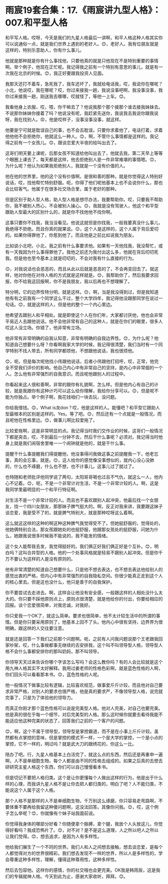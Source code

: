 # 雨宸19套合集：17.《雨宸讲九型人格》：007.和平型人格

和平写人格。哎呀，今天是我们的九星人格最后一讲啊，和平人格这种人格其实你可以说通俗一点，就是我们世界上遇到的老好人。😊，老好人。我有位朋友就是这样的，特别乐意助人，你有什么事儿。

他就是那种就是你有什么事找他，只要他真的就是只他现在不是特别重要的事情啊。举个例子，他现在正忙呢。我记得我之前有一个特别有意思的事儿，就是有一次我在北京的时候。😊，我正好要跟我投资人见面。

我那天还打不着车，急死我了，我车还坏了，我就给电话我，哎，我说你在哪呢？小北，他说哎，我在哪呢？哎，你过来接我一趟，我说没事吧啊，我没事没事，我你过来接我一趟，刚送我去哪哪，哎就怪了，等他一上车。😊。

我看他身上衣服，哎，喂，你干嘛去了？他说我那个那个接那个谁去接我妹妹去。不说那你妹妹你接着了吗？他说没有呢，我赶紧先送你，我说我去我说你跟我说呀，我在找别人。😡，他是哎样子，没事没事没事，就这样。

他要是宁可就是耽误自己的事，也不会去耽误。只要你求着他了，电话打着，求着他他他不会拒绝你，他就这么一种人。😊，啊，不管什么事情都是这样的。我记得之前有一个女孩儿。😊，跟谈恋爱大半夜的给叫出去了。

这哥们明天要上课呢，后那女孩不知道给他叫出去了，他就去我，第二天早上等等个眼圈上课去了，每天都是这样，他去拒绝别人是一件非常难堪的事情嗯。😊，为什么呢？他认为如果我拒绝别人，我就是一个没有价值的人。

他在他的世界里，他的这个没有价值啊，是很和善的那种。就是你觉得这人特别好说话，哎，找他帮忙特别舒服。呃，你得了他们呢他基本上也不会说你什么，那也会比较客气。他属于在很多社交场合里，属于老好的那种。

但是区别于助人型人格，助人型人格是想尽办法，我要帮助你。哎，只要我不帮助你，我不被别人热心，不会被别人操心。😊，我就是没有驾驶人，他这个和平型跟助人型最大的区别什么的，就是你不找他他不找你啊。

这事只要你不找我，我当没看见。他说这就但是你找我，一般我要真没什么事儿，我绝得不拒绝。而且你真的就果说。😊，这个人是这样的，这个人属于背后爱叨的。如果你得罪他了，你惹到他了。而且他是之前比如说我为朋友。

比如说小北吧，小北，我之前有什么事要求他。如果有一天他找我，我没帮忙，或有一天我因为什么事得罪他了。我他之前还为我付出这么多，他就在背后叨叨死我。但是他也至今基本上就是叨叨的，不会对我有什么直接的行为。

😊，对我说话也会恶恶的，而且从此以后就是恶恶的了，不会再变回去了。就这样，他对你他在对待人格的方式就是这样就是。😊，我帮助你了，然后我要求回报，你不给我这回报啊，你不是我朋友，我以后再也不想理解了。

特分明，它的边界性特分明，就是这样。😊，啊，当是我没得到过，但是我知道他有有之前我有一个同学这么干过，整个大学四年，我记得他没跟那同学在说过一句话。😊，就是这样的人，但是他的整个一个内心里边。

他希望去跟别人和平相处。就是即使这个人在你们年，大家都讨厌他，他也会非常平易近人去跟他说话。他不会他非常有自己的这种人，就是在你们的眼里，很多人哎这人没立场。你错了，他非常有立场。

他非常有非常明确的自我认知意，非常有明确的自我边界性。😊，为什么呢？他知道自己想要什么呀？你看啊我家大学的时候，我记得很清楚，我们当时有一个同学特别不找人带去，所有同学都烦他，不想跟他说话，我也很烦他。

😊，呃，但是每次呢他找小伟跟他说话，后者小伟跟他打招呼，哎，正常，他完全不受我们评价的影响。他自己内心中有非常自己的坚持，是内心中非常倔的一个人。怎么他有非常强烈的自我意识。而且呢他跟别人的过程中。

你看起来这人很和善啊，非常的跟你有礼貌啊，怎么样。但是他内心有自己的计较，就是我跟你有这种计巧可以这么给你理解，我给你分享可以。😊，但是呢不能为你独占。举个例子啊，我花钱咱们一块去玩，没问题。

你给我借钱。😊，What is龙don？哎，他是这样的人。能懂吧？和平型它跟助人型最根本的区别是这样的。Yes。等了吧。😊，然后还有一个点就是一般情况，而且呢他在性格里边。😊，做事儿啊比较爱拖了。

比较爱拖啊，这是非常明显的点。我记得当时我们交作业的时候，这哥们一般情况下都是突击，哎，不到最后一分钟不去，然后干什么事呢？必须对。我记得当时他身上就是我们闹宿舍里唯一一个闹钟就是他的，就是干什么事。

提醒干什么事提醒我们得提醒他，他没事得问我做这事之前提醒我一下，他老忘事，真的会忘事，就是。😊，这人给你的感觉像没事想似的，就内心没心没肺的，什么也不琢磨，什么也不想，也不计事儿。这事儿过了就过了。

也特随和老师批评他同学说了两句，太阳哥哥喝也过且不气仇，就这么一人，他内心不记着。😊，呃，不是一个非常计对生活，不是一个非常计较的人。啊，这是我同学里最明显的一个和平行特征啊。

对生活不是一个非常计较的人。而且也不喜欢跟别人起冲突，他最后找一个女朋友，找一个四川女朋友，那那妹子脾气挺大的。啊，反正对我来讲，我要跟这妹子谈恋爱，我是受不了的，就是脾气特别大，就是那种哎呀这么着啊。

这么就这这样的这种的啊这种这种脾气我觉得受不了。但她挺舒服的，觉得处的，他她俩特别合法，那女孩跟她处的也挺舒服，他跟那女孩处的挺舒服，问她为什么，她跟我说很多时候我不能说的，我不能发的情绪。

这个女人能帮我去发，我觉得挺好的。我们俩正好我们俩正好是个互补。😊，明白吗？这叫合并型的人格。他的一个处事风格就是轻易不跟别人起冲突。但是你千万不要认为这样的人是没有原则的。

他有非常清楚的知道自己想要什么，只是他不想去表达，也不想去表达他给别人的感觉出衷的严格，但内心中有非常强烈的自我隐私空间。你很少能真正走到这个人的核心里去。但是这也没什么，他只是善于的自我保护。

你不要尝试去走进去。啊，这样会让他没有安全感，一般跟这样的人相处没什么太大的。你只要不踩他原则点上，原则点很清楚，就是他给你的付出，你要给相应的回报。谈个恋爱很简单，对我忠诚，对我好。

你只爱我一个OK了，就这么简单。要求也很简单，他不太计较生活中的所谓的事情。但是你只要采用原则了，他基本上回不了头。他内心中很有坚持，边界界为很明确，跟这样的人交往要注意。

就是还是回答一下我们之前那个问题啊。呃，之前有人问我问题说那个王老跟我回家吵架，哎，什么事候都事无继续的去安排我，这个叫不叫领导型人格，领导型人格不会什么事都安排你的那叫奶妈，那不叫领导。

你领导天天过来告诉你哪个字该怎么写吗？会这么教你吗？有的人会比较就是这个用九神人格其实不太好解释。我用过姜老师的性格色彩啊，就是蓝色性格的人啊，你们回头可以看看那本书。😊，蓝色性格的人呢。

他一般情况下做事比较有逻辑，比较喜欢规范，做事爱斤斤计较，而且他对自己要求非常严格，对别人的要求也很严格，他是真的要求严，不像领导型人格，说完就完事了，只是为了体验他的领导力。

而真正你刚才那个蓝色性格可以说是完美型人格。他对人完美，对自己也要完美。他是真的很在乎每一个细节，对后完美型的人格。那么这时候你就要去看待我能不能适应他这种完美的状态了，回答我们之前的一个客户的问题。

😊，啊，这个不属于领导型，领导型是掌控霸道，而不是在小事上斤斤计较。虽然都有点掌控的意味，但是掌控的模式不一样，一个是大学的掌控，一个是小点的掌控，它不一样的，明过吗？就是武大刀的跟绣花的，你这么一比。

陪办了吧。行，九星人格基本上白活完了，就这么点的东西，然后还是再重申一遍啊，人不是单细胞生物，每个人都是由不同的性格去组成的。如果之后真的去想去研研究主星人格这个东西，你们可以自己慢慢看本书。

但是切记不要把人格归类。这个是让你更懂每个人做出这样的行为，他是出于什么样的心理，而我讲九星人格不是让你去把人都归类的，明白了吧？人不能归类，不能说这个人属于这个人格。

那个人格不是那样的人不是单细胞生物，千万别这么琢磨，你只容易走弯路啊，不要体重不要再给我留这种傻问题啊，这没法回答。其像你问我。😊，哎，这个例子怎么举呢？😊，你就像有个妹子站我面前说。

你觉得我身体的哪部分好看？你随便拿个胳膊，拿个腿，我放个人头放这儿，你觉得好看吗？我成恐怖片了。😊，对不对？是不是这么道理，人之所以吧人之所以让我们觉得。😊，想去追求，是因为人有多样性。

他给我们展生了一个不同的世界。我们人和人之间想去接触，想去谈恋爱，是每个人都觉得对方的世界很精彩。我们想去发现不一样的世界，所以人是多样性的，学会尊重这种多样性，理解，懂得这种尊用性，这种多样性。

然后去包容他。这样你的感情，你的社交哦也会更完美。OK我是韩雨辰，这是我们的专辑就神人格。今天到此为止，感谢大家收听，拜拜。😊。

